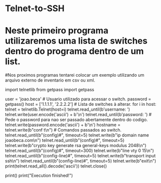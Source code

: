 # Telnet-to-SSH
# Neste primeiro programa utilizaremos uma lista de switches dentro do programa dentro de um list.
#Nos proximos programas tentarei colocar um exemplo utilizando um arquivo externo de inventario em csv ou xml.

import telnetlib
from getpass import getpass

user = 'joao.beca'                      # Usuario utilizado para acessar o switch.
password = getpass()
host = ['1.1.1.1', '2.2.2.2']           # Lista de switches à alterar.
for i in host:
    telnet = telnetlib.Telnet(host=i)
    telnet.read_until(b'username: ')
    telnet.write(user.encode('ascii') + b'\n')
    telnet.read_until(b'password: ')                    # Pede o password para nao ser passado abertamente dentro do codigo.
    telnet.write(password.encode('ascii') + b'\n')
    hostname = telnet.write(b"conf t\n")                # Comandos passados ao switch.
    telnet.read_until(b"(config)#", timeout=5)
    telnet.write(b"ip domain name joaobeca.com\n")
    telnet.read_until(b"(config)#", timeout=5)
    telnet.write(b"crypto key generate rsa general-keys modulus 2048\n")
    telnet.read_until(b"(config)#", timeout=300)
    telnet.write(b"line vty 0 15\n")
    telnet.read_until(b"(config-line)#", timeout=5)
    telnet.write(b"transport input ssh\n")
    telnet.read_until(b"(config-line)#", timeout=5)
    telnet.write(b"exit\n")
    print(telnet.read_all().decode('ascii'))
    telnet.close()

print()
print("Execution finished!")
